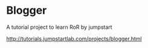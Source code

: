 # Blogger
A tutorial project to learn RoR by jumpstart

http://tutorials.jumpstartlab.com/projects/blogger.html
